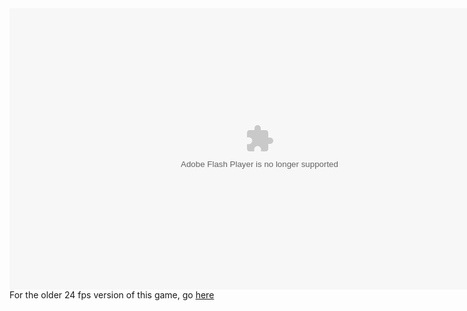 <body>
<script src="https://code.jquery.com/jquery-3.2.1.min.js"></script>
<script src="https://nanopi.ml/games/platformer/logic.js"></script>
<object type="application/x-shockwave-flash" 
  data="Platformer_60fps.swf" 
  width="800" height="450">
  <param name="game" value="Platformer.swf" />
  <param name="quality" value="high"/>
</object>
<br>
For the older 24 fps version of this game, go <a href="https://sctiger1311.github.io/Skeleton-Sprint/lowfps">here</a>
</body>
